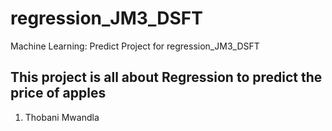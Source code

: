 # regression_JM3_DSFT
Machine Learning: Predict Project for regression_JM3_DSFT
## This project is all about Regression to predict the price of apples
1) Thobani Mwandla
